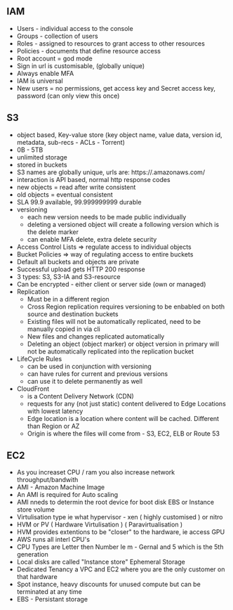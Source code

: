 ## IAM
- Users - individual access to the console
- Groups - collection of users
- Roles - assigned to resources to grant access to other resources
- Policies - documents that define resource access
- Root account = god mode
- Sign in url is customisable, (globally unique)
- Always enable MFA
- IAM is universal
- New users = no permissions, get access key and Secret access key, password (can only view this once)

## S3
- object based, Key-value store (key object name, value data, version id, metadata, sub-recs - ACLs - Torrent)
- 0B - 5TB
- unlimited storage
- stored in buckets
- S3 names are globally unique, urls are: https://<region>.amazonaws.com/<bucket>
- interaction is API based, normal http response codes
- new objects = read after write consistent
- old objects = eventual consistent
- SLA 99.9 available, 99.999999999 durable
- versioning
    - each new version needs to be made public individually
    - deleting a versioned object will create a following version which is the delete marker
    - can enable MFA delete, extra delete security
- Access Control Lists => regulate access to individual objects
- Bucket Policies => way of regulating access to entire buckets
- Default all buckets and objects are private
- Successful upload gets HTTP 200 response
- 3 types: S3, S3-IA and S3-resource
- Can be encrypted - either client or server side (own or managed)
- Replication
    - Must be in a different region
    - Cross Region replication requires versioning to be enbabled on both source and destination buckets
    - Existing files will not be automatically replicated, need to be manually copied in via cli
    - New files and changes replicated automatically
    - Deleting an object (object marker) or object version in primary will not be automatically replicated into the replication bucket
- LifeCycle Rules
    - can be used in conjunction with versioning
    - can have rules for current and previous versions
    - can use it to delete permanently as well
- CloudFront
    - is a Content Delivery Network (CDN)
    - requests for any (not just static) content delivered to Edge Locations with lowest latency
    - Edge location is a location where content will be cached. Different than Region or AZ
    - Origin is where the files will come from - S3, EC2, ELB or Route 53


## EC2
- As you increaset CPU / ram you also increase network throughput/bandwith
- AMI - Amazon Machine Image
- An AMI is required for Auto scaling
- AMI nneds to determin the root device for boot disk EBS or Instance store volume
- Virtulisation type ie what hypervisor - xen ( highly customised ) or nitro
- HVM or PV ( Hardware Virtulisation ) ( Paravirtualisation )
- HVM provides extentions to be "closer" to the hardware, ie access GPU
- AWS runs all interl CPU's
- CPU Types are Letter then Number Ie m - Gernal and 5 which is the 5th generation
- Local disks are called "Instance store" Ephemeral Storage
- Dedicated Tenancy a VPC and EC2 where you are the only customer on that hardware
- Spot instance, heavy discounts for unused compute but can be terminated at any time
- EBS - Persistant storage
